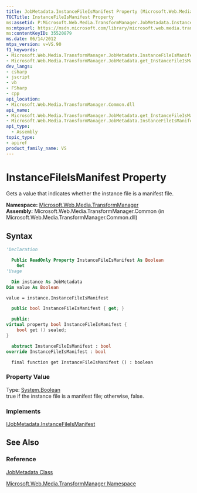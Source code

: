 ```yaml
---
title: JobMetadata.InstanceFileIsManifest Property (Microsoft.Web.Media.TransformManager)
TOCTitle: InstanceFileIsManifest Property
ms:assetid: P:Microsoft.Web.Media.TransformManager.JobMetadata.InstanceFileIsManifest
ms:mtpsurl: https://msdn.microsoft.com/library/microsoft.web.media.transformmanager.jobmetadata.instancefileismanifest(v=VS.90)
ms:contentKeyID: 35520879
ms.date: 06/14/2012
mtps_version: v=VS.90
f1_keywords:
- Microsoft.Web.Media.TransformManager.JobMetadata.InstanceFileIsManifest
- Microsoft.Web.Media.TransformManager.JobMetadata.get_InstanceFileIsManifest
dev_langs:
- csharp
- jscript
- vb
- FSharp
- cpp
api_location:
- Microsoft.Web.Media.TransformManager.Common.dll
api_name:
- Microsoft.Web.Media.TransformManager.JobMetadata.get_InstanceFileIsManifest
- Microsoft.Web.Media.TransformManager.JobMetadata.InstanceFileIsManifest
api_type:
  - Assembly
topic_type:
- apiref
product_family_name: VS
---
```


# InstanceFileIsManifest Property

Gets a value that indicates whether the instance file is a manifest file.

**Namespace:**  [Microsoft.Web.Media.TransformManager](microsoft-web-media-transformmanager-namespace.md)  
**Assembly:**  Microsoft.Web.Media.TransformManager.Common (in Microsoft.Web.Media.TransformManager.Common.dll)

## Syntax

```vb
'Declaration

  Public ReadOnly Property InstanceFileIsManifest As Boolean
    Get
'Usage

  Dim instance As JobMetadata
Dim value As Boolean

value = instance.InstanceFileIsManifest
```

```csharp
  public bool InstanceFileIsManifest { get; }
```

```cpp
  public:
virtual property bool InstanceFileIsManifest {
    bool get () sealed;
}
```

``` fsharp
  abstract InstanceFileIsManifest : bool
override InstanceFileIsManifest : bool
```

```jscript
  final function get InstanceFileIsManifest () : boolean
```

### Property Value

Type: [System.Boolean](https://msdn.microsoft.com/library/a28wyd50)  
true if the instance file is a manifest file; otherwise, false.  

### Implements

[IJobMetadata.InstanceFileIsManifest](ijobmetadata-instancefileismanifest-property-microsoft-web-media-transformmanager.md)  

## See Also

### Reference

[JobMetadata Class](jobmetadata-class-microsoft-web-media-transformmanager.md)

[Microsoft.Web.Media.TransformManager Namespace](microsoft-web-media-transformmanager-namespace.md)
